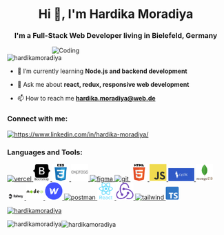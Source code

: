 <h1 align="center">Hi 👋, I'm Hardika Moradiya</h1>
<h3 align="center">I'm a Full-Stack Web Developer living in Bielefeld, Germany</h3>

<img align="right" alt="Coding" width="400" src="https://media.tenor.com/S59bPkT0pqcAAAAC/programming.gif" />

<p align="left"> <img src="https://komarev.com/ghpvc/?username=hardika-spec-610&label=Profile%20views&color=0e75b6&style=flat" alt="hardikamoradiya" /> </p>

- 🌱 I’m currently learning **Node.js and backend development**

- 💬 Ask me about **react, redux, responsive web development**

- 📫 How to reach me **hardika.moradiya@web.de**

<h3 align="left">Connect with me:</h3>
<p align="left">
<a href="https://www.linkedin.com/in/hardika-moradiya/" target="blank"><img align="center" src="https://raw.githubusercontent.com/rahuldkjain/github-profile-readme-generator/master/src/images/icons/Social/linked-in-alt.svg" alt="https://www.linkedin.com/in/hardika-moradiya/" height="30" width="40" /></a>
</p>

<h3 align="left">Languages and Tools:</h3>
<p align="left"> <a href="https://vercel.com" target="_blank" rel="noreferrer"> <img src="https://upload.wikimedia.org/wikipedia/commons/5/5e/Vercel_logo_black.svg" alt="vercel" width="50" height="50"/> </a> <a href="https://getbootstrap.com" target="_blank" rel="noreferrer"> <img src="https://raw.githubusercontent.com/devicons/devicon/master/icons/bootstrap/bootstrap-plain-wordmark.svg" alt="bootstrap" width="40" height="40"/> </a> <a href="https://www.w3schools.com/css/" target="_blank" rel="noreferrer"> <img src="https://raw.githubusercontent.com/devicons/devicon/master/icons/css3/css3-original-wordmark.svg" alt="css3" width="40" height="40"/> </a> <a href="https://expressjs.com" target="_blank" rel="noreferrer"> <img src="https://raw.githubusercontent.com/devicons/devicon/master/icons/express/express-original-wordmark.svg" alt="express" width="40" height="40"/> </a> <a href="https://www.figma.com/" target="_blank" rel="noreferrer"> <img src="https://www.vectorlogo.zone/logos/figma/figma-icon.svg" alt="figma" width="40" height="40"/> </a> <a href="https://git-scm.com/" target="_blank" rel="noreferrer"> <img src="https://www.vectorlogo.zone/logos/git-scm/git-scm-icon.svg" alt="git" width="40" height="40"/> </a> <a href="https://www.w3.org/html/" target="_blank" rel="noreferrer"> <img src="https://raw.githubusercontent.com/devicons/devicon/master/icons/html5/html5-original-wordmark.svg" alt="html5" width="40" height="40"/> </a> <a href="https://developer.mozilla.org/en-US/docs/Web/JavaScript" target="_blank" rel="noreferrer"> <img src="https://raw.githubusercontent.com/devicons/devicon/master/icons/javascript/javascript-original.svg" alt="javascript" width="40" height="40"/> </a> <a href="https://cyclic.sh/" target="_blank" rel="noreferrer"> <img src="./assets/cyclic.jpg" alt="cyclic" width="60" height="30"/> </a> <a href="https://www.mongodb.com/" target="_blank" rel="noreferrer"> <img src="https://raw.githubusercontent.com/devicons/devicon/master/icons/mongodb/mongodb-original-wordmark.svg" alt="mongodb" width="40" height="40"/> </a> <a href="https://railway.app/" target="_blank" rel="noreferrer"> <img src="./assets/railway.png" alt="railway" width="40" height="15"/> </a> <a href="https://nodejs.org" target="_blank" rel="noreferrer"> <img src="https://raw.githubusercontent.com/devicons/devicon/master/icons/nodejs/nodejs-original-wordmark.svg" alt="nodejs" width="40" height="40"/> </a> <a href="https://webflow.com/?gspk=aW1hZGdoYXVyaTI0NjM&gsxid=D27lJZzAIwNx&utm_medium=affiliate" target="_blank" rel="noreferrer"> <img src="./assets/webflow.png" alt="php" width="40" height="40"/> </a> <a href="https://postman.com" target="_blank" rel="noreferrer"> <img src="https://www.vectorlogo.zone/logos/getpostman/getpostman-icon.svg" alt="postman" width="40" height="40"/> </a> <a href="https://reactjs.org/" target="_blank" rel="noreferrer"> <img src="https://raw.githubusercontent.com/devicons/devicon/master/icons/react/react-original-wordmark.svg" alt="react" width="40" height="40"/> </a> <a href="https://redux.js.org" target="_blank" rel="noreferrer"> <img src="https://raw.githubusercontent.com/devicons/devicon/master/icons/redux/redux-original.svg" alt="redux" width="40" height="40"/> </a> <a href="https://tailwindcss.com/" target="_blank" rel="noreferrer"> <img src="https://www.vectorlogo.zone/logos/tailwindcss/tailwindcss-icon.svg" alt="tailwind" width="40" height="40"/> </a><a href="https://www.typescriptlang.org/" target="_blank" rel="noreferrer"> <img src="./assets/typescript.png" alt="postgresql" width="30" height="30"/> </a>  </p>

<p align="left"> <a href="https://github.com/ryo-ma/github-profile-trophy"><img src="https://github-profile-trophy.vercel.app/?username=hardika-spec-610&title=Commits,PullRequest,Repositories,Issues&theme=onedark" alt="hardikamoradiya" /></a> </p>

<p><img align="left" src="https://github-readme-stats.vercel.app/api/top-langs?username=hardika-spec-610&show_icons=true&locale=en&layout=compact" alt="hardikamoradiya" /></p>

<p><img align="center" src="https://github-readme-streak-stats.herokuapp.com/?user=hardika-spec-610&" alt="hardikamoradiya" /></p>
